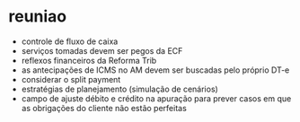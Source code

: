 # reuniao

- controle de fluxo de caixa
- serviços tomadas devem ser pegos da ECF
- reflexos financeiros da Reforma Trib
- as antecipações de ICMS no AM devem ser buscadas pelo próprio DT-e
- considerar o split payment
- estratégias de planejamento (simulação de cenários)
- campo de ajuste débito e crédito na apuração para prever casos em que as obrigações do cliente não estão perfeitas